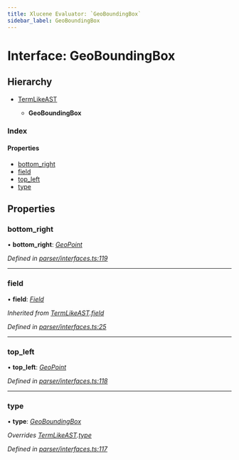 ```yaml
---
title: Xlucene Evaluator: `GeoBoundingBox`
sidebar_label: GeoBoundingBox
---
```


# Interface: GeoBoundingBox

## Hierarchy

* [TermLikeAST](termlikeast.md)

  * **GeoBoundingBox**

### Index

#### Properties

* [bottom_right](geoboundingbox.md#bottom_right)
* [field](geoboundingbox.md#field)
* [top_left](geoboundingbox.md#top_left)
* [type](geoboundingbox.md#type)

## Properties

###  bottom_right

• **bottom_right**: *[GeoPoint](geopoint.md)*

*Defined in [parser/interfaces.ts:119](https://github.com/terascope/teraslice/blob/9dc0f8b8/packages/xlucene-evaluator/src/parser/interfaces.ts#L119)*

___

###  field

• **field**: *[Field](../overview.md#field)*

*Inherited from [TermLikeAST](termlikeast.md).[field](termlikeast.md#field)*

*Defined in [parser/interfaces.ts:25](https://github.com/terascope/teraslice/blob/9dc0f8b8/packages/xlucene-evaluator/src/parser/interfaces.ts#L25)*

___

###  top_left

• **top_left**: *[GeoPoint](geopoint.md)*

*Defined in [parser/interfaces.ts:118](https://github.com/terascope/teraslice/blob/9dc0f8b8/packages/xlucene-evaluator/src/parser/interfaces.ts#L118)*

___

###  type

• **type**: *[GeoBoundingBox](../enums/asttype.md#geoboundingbox)*

*Overrides [TermLikeAST](termlikeast.md).[type](termlikeast.md#type)*

*Defined in [parser/interfaces.ts:117](https://github.com/terascope/teraslice/blob/9dc0f8b8/packages/xlucene-evaluator/src/parser/interfaces.ts#L117)*

